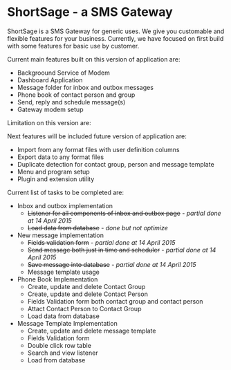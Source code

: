 # ShortSage - a SMS Gateway
ShortSage is a SMS Gateway for generic uses. We give you customable and flexible features for your business.
Currently, we have focused on first build with some features for basic use by customer.

Current main features built on this version of application are:
- Backgroound Service of Modem
- Dashboard Application
- Message folder for inbox and outbox messages
- Phone book of contact person and group
- Send, reply and schedule message(s)
- Gateway modem setup

Limitation on this version are:


Next features will be included future version of application are:
- Import from any format files with user definition columns
- Export data to any format files
- Duplicate detection for contact group, person and message template
- Menu and program setup
- Plugin and extension utility

Current list of tasks to be completed are:
- Inbox and outbox implementation 
   * <del>Listener for all components of inbox and outbox page</del> - <em>partial done at 14 April 2015</em>
   * <del>Load data from database</del> - <em>done but not optimize</em>
- New message implementation
   * <del>Fields validation form</del> - <em>partial done at 14 April 2015</em>
   * <del>Send message both just in time and scheduler</del> - <em>partial done at 14 April 2015</em>
   * <del>Save message into database</del> - <em>partial done at 14 April 2015</em>
   * Message template usage
- Phone Book Implementation
   * Create, update and delete Contact Group
   * Create, update and delete Contact Person
   * Fields Validation form both contact group and contact person
   * Attact Contact Person to Contact Group
   * Load data from database
- Message Template Implementation
   * Create, update and delete message template
   * Fields Validation form
   * Double click row table
   * Search and view listener
   * Load from database
